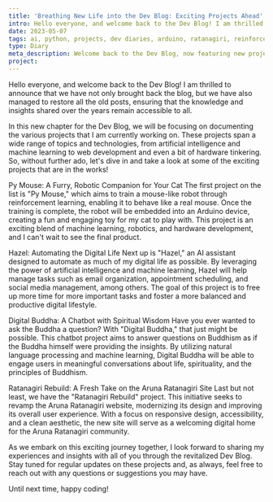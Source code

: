 ```yaml
---
title: 'Breathing New Life into the Dev Blog: Exciting Projects Ahead'
intro: Hello everyone, and welcome back to the Dev Blog! I am thrilled to announce that we have not only brought back the blog, but we have also managed to restore all the old posts, ensuring that the knowledge and insights shared over the years remain accessible to all.
date: 2023-05-07
tags: ai, python, projects, dev diaries, arduino, ratanagiri, reinforced learning
type: Diary
meta_description: Welcome back to the Dev Blog, now featuring new projects in AI, machine learning, web development, and more. Learn about Py Mouse, a cat toy powered by reinforcement learning, Hazel, an AI assistant for digital life, Digital Buddha, a Buddhism-focused chatbot, and the Aruna Ratanagiri website revamp.
project:
---
```


Hello everyone, and welcome back to the Dev Blog! I am thrilled to announce that we have not only brought back the blog, but we have also managed to restore all the old posts, ensuring that the knowledge and insights shared over the years remain accessible to all.

In this new chapter for the Dev Blog, we will be focusing on documenting the various projects that I am currently working on. These projects span a wide range of topics and technologies, from artificial intelligence and machine learning to web development and even a bit of hardware tinkering. So, without further ado, let's dive in and take a look at some of the exciting projects that are in the works!

Py Mouse: A Furry, Robotic Companion for Your Cat
The first project on the list is "Py Mouse," which aims to train a mouse-like robot through reinforcement learning, enabling it to behave like a real mouse. Once the training is complete, the robot will be embedded into an Arduino device, creating a fun and engaging toy for my cat to play with. This project is an exciting blend of machine learning, robotics, and hardware development, and I can't wait to see the final product.

Hazel: Automating the Digital Life
Next up is "Hazel," an AI assistant designed to automate as much of my digital life as possible. By leveraging the power of artificial intelligence and machine learning, Hazel will help manage tasks such as email organization, appointment scheduling, and social media management, among others. The goal of this project is to free up more time for more important tasks and foster a more balanced and productive digital lifestyle.

Digital Buddha: A Chatbot with Spiritual Wisdom
Have you ever wanted to ask the Buddha a question? With "Digital Buddha," that just might be possible. This chatbot project aims to answer questions on Buddhism as if the Buddha himself were providing the insights. By utilizing natural language processing and machine learning, Digital Buddha will be able to engage users in meaningful conversations about life, spirituality, and the principles of Buddhism.

Ratanagiri Rebuild: A Fresh Take on the Aruna Ratanagiri Site
Last but not least, we have the "Ratanagiri Rebuild" project. This initiative seeks to revamp the Aruna Ratanagiri website, modernizing its design and improving its overall user experience. With a focus on responsive design, accessibility, and a clean aesthetic, the new site will serve as a welcoming digital home for the Aruna Ratanagiri community.

As we embark on this exciting journey together, I look forward to sharing my experiences and insights with all of you through the revitalized Dev Blog. Stay tuned for regular updates on these projects and, as always, feel free to reach out with any questions or suggestions you may have.

Until next time, happy coding!
